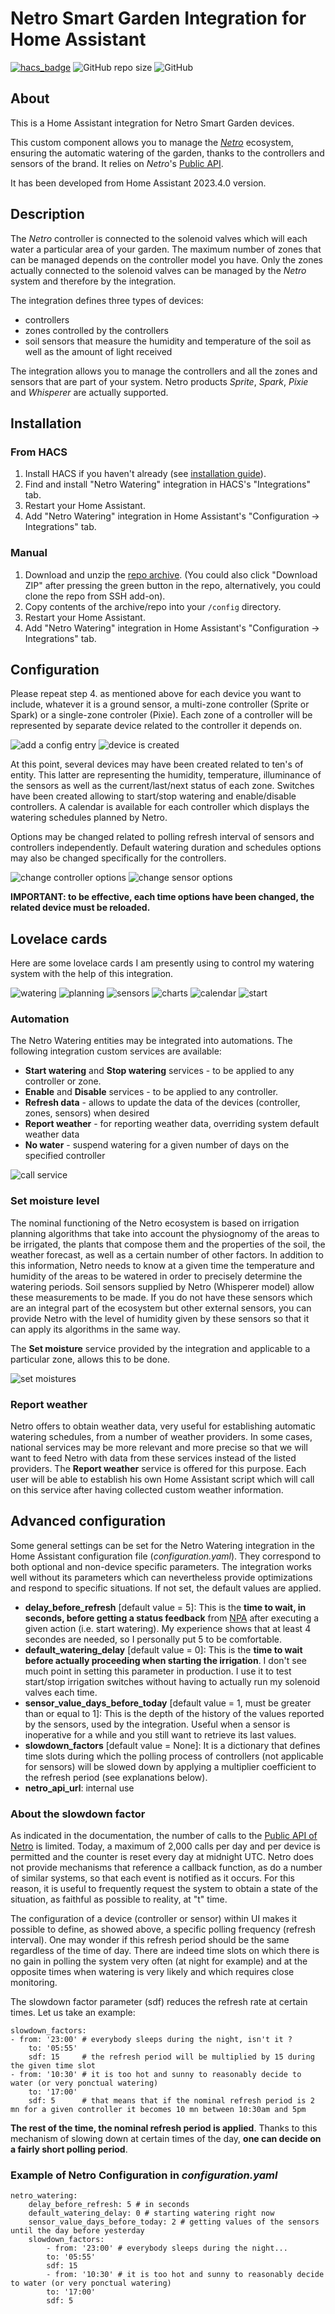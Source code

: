 # Netro Smart Garden Integration for Home Assistant

[![hacs_badge](https://img.shields.io/badge/HACS-Default-orange.svg)](https://github.com/custom-components/hacs) ![GitHub repo size](https://img.shields.io/github/repo-size/kcofoni/ha-netro-watering) ![GitHub](https://img.shields.io/github/license/kcofoni/ha-netro-watering)

## About
This is a Home Assistant integration for Netro Smart Garden devices.

This custom component allows you to manage the [*Netro*](https://Netrohome.com/) ecosystem, ensuring the automatic watering of the garden, thanks to the controllers and sensors of the brand. It relies on *Netro*'s [Public API](http://www.Netrohome.com/en/shop/articles/10).

It has been developed from Home Assistant 2023.4.0 version.

## Description
The *Netro* controller is connected to the solenoid valves which will each water a particular area of your garden. The maximum number of zones that can be managed depends on the controller model you have. Only the zones actually connected to the solenoid valves can be managed by the *Netro* system and therefore by the integration.

The integration defines three types of devices:

* controllers
* zones controlled by the controllers
* soil sensors that measure the humidity and temperature of the soil as well as the amount of light received

The integration allows you to manage the controllers and all the zones and sensors that are part of your system.
Netro products *Sprite*, *Spark*, *Pixie* and *Whisperer* are actually supported.

## Installation

### From HACS

1. Install HACS if you haven't already (see [installation guide](https://www.hacs.xyz/docs/use/download/download/#to-download-hacs-container)).
2. Find and install "Netro Watering" integration in HACS's "Integrations" tab.
3. Restart your Home Assistant.
4. Add "Netro Watering" integration in Home Assistant's "Configuration -> Integrations" tab.

### Manual

1. Download and unzip the [repo archive](https://github.com/kcofoni/ha-netro-watering/archive/refs/heads/main.zip). (You could also click "Download ZIP" after pressing the green button in the repo, alternatively, you could clone the repo from SSH add-on).
2. Copy contents of the archive/repo into your `/config` directory.
3. Restart your Home Assistant.
4. Add "Netro Watering" integration in Home Assistant's "Configuration -> Integrations" tab.

## Configuration

Please repeat step 4. as mentioned above for each device you want to include, whatever it is a ground sensor, a multi-zone controller (Sprite or Spark) or a single-zone controler (Pixie). Each zone of a controller will be represented by separate device related to the controller it depends on.

![add a config entry](https://kcofoni.github.io/ha-netro-watering/images/add_config_entry.png "Setup of a *Netro* device")
![device is created](https://kcofoni.github.io/ha-netro-watering/images/device_created.png "Sucess of a *Netro* device setup")

At this point, several devices may have been created related to ten's of entity. This latter are representing the humidity, temperature, illuminance of the sensors as well as the current/last/next status of each zone. Switches have been created allowing to start/stop watering and enable/disable controllers. A calendar is available for each controller which displays the watering schedules planned by Netro.

Options may be changed related to polling refresh interval of sensors and controllers independently. Default watering duration and schedules options may also be changed specifically for the controllers. 

![change controller options](https://kcofoni.github.io/ha-netro-watering/images/controller_options.png "Controller options")
![change sensor options](https://kcofoni.github.io/ha-netro-watering/images/sensor_options.png "Sensor options")

**IMPORTANT: to be effective, each time options have been changed, the related device must be reloaded.**

## Lovelace cards
Here are some lovelace cards I am presently using to control my watering system with the help of this integration.

![watering](https://kcofoni.github.io/ha-netro-watering/images/watering-controller-main.png "Controller") ![planning](https://kcofoni.github.io/ha-netro-watering/images/planning-arrosage.png "Planning") ![sensors](https://kcofoni.github.io/ha-netro-watering/images/ground-sensors.png "Sensors") 
![charts](https://kcofoni.github.io/ha-netro-watering/images/courbes-capteurs.png "Charts") ![calendar](https://kcofoni.github.io/ha-netro-watering/images/calendar.png "Calendar") ![start](https://kcofoni.github.io/ha-netro-watering/images/start-watering.png "Start")


### Automation
The Netro Watering entities may be integrated into automations. The following integration custom services are available:
- **Start watering** and **Stop watering** services - to be applied to any controller or zone.
- **Enable** and **Disable** services - to be applied to any controller.
- **Refresh data** - allows to update the data of the devices (controller, zones, sensors) when desired
- **Report weather** - for reporting weather data, overriding system default weather data
- **No water** - suspend watering for a given number of days on the specified controller

![call service](https://kcofoni.github.io/ha-netro-watering/images/service_call.png "Developer Tools")

### Set moisture level
The nominal functioning of the Netro ecosystem is based on irrigation planning algorithms that take into account the physiognomy of the areas to be irrigated, the plants that compose them and the properties of the soil, the weather forecast, as well as a certain number of other factors. In addition to this information, Netro needs to know at a given time the temperature and humidity of the areas to be watered in order to precisely determine the watering periods. Soil sensors supplied by Netro (Whisperer model) allow these measurements to be made. If you do not have these sensors which are an integral part of the ecosystem but other external sensors, you can provide Netro with the level of humidity given by these sensors so that it can apply its algorithms in the same way.

The **Set moisture** service provided by the integration and applicable to a particular zone, allows this to be done.

![set moistures](https://kcofoni.github.io/ha-netro-watering/images/set_moisture.png "Developer Tools")

### Report weather
Netro offers to obtain weather data, very useful for establishing automatic watering schedules, from a number of weather providers. In some cases, national services may be more relevant and more precise so that we will want to feed Netro with data from these services instead of the listed providers. The **Report weather** service is offered for this purpose. Each user will be able to establish his own Home Assistant script which will call on this service after having collected custom weather information.

## Advanced configuration
Some general settings can be set for the Netro Watering integration in the Home Assistant configuration file (*configuration.yaml*). They correspond to both optional and non-device specific parameters. The integration works well without its parameters which can nevertheless provide optimizations and respond to specific situations. If not set, the default values are applied.

  - **delay_before_refresh** [default value = 5]: This is the **time to wait, in seconds, before getting a status feedback** from [NPA](http://www.Netrohome.com/en/shop/articles/10) after executing a given action (i.e. start watering). My experience shows that at least 4 secondes are needed, so I personally put 5 to be comfortable.
  - **default_watering_delay** [default value = 0]: This is the **time to wait before actually proceeding when starting the irrigation**. I don't see much point in setting this parameter in production. I use it to test start/stop irrigation switches without having to actually run my solenoid valves each time.
  - **sensor_value_days_before_today** [default value = 1, must be greater than or equal to 1]: This is the depth of the history of the values ​​reported by the sensors, used by the integration. Useful when a sensor is inoperative for a while and you still want to retrieve its last values.
  - **slowdown_factors** [default value = None]: It is a dictionary that defines time slots during which the polling process of controllers (not applicable for sensors) will be slowed down by applying a multiplier coefficient to the refresh period (see explanations below).
  - **netro_api_url**: internal use

### About the slowdown factor

As indicated in the documentation, the number of calls to the [Public API of Netro](http://www.Netrohome.com/en/shop/articles/10) is limited. Today, a maximum of 2,000 calls per day and per device is permitted and the counter is reset every day at midnight UTC. Netro does not provide mechanisms that reference a callback function, as do a number of similar systems, so that each event is notified as it occurs. For this reason, it is useful to frequently request the system to obtain a state of the situation, as faithful as possible to reality, at "t" time.

The configuration of a device (controller or sensor) within UI makes it possible to define, as showed above, a specific polling frequency (refresh interval). One may wonder if this refresh period should be the same regardless of the time of day. There are indeed time slots on which there is no gain in polling the system very often (at night for example) and at the opposite times when watering is very likely and which requires close monitoring.

The slowdown factor parameter (sdf) reduces the refresh rate at certain times. Let us take an example:

    slowdown_factors:
    - from: '23:00' # everybody sleeps during the night, isn't it ?
        to: '05:55'
        sdf: 15     # the refresh period will be multiplied by 15 during the given time slot
    - from: '10:30' # it is too hot and sunny to reasonably decide to water (or very ponctual watering)
        to: '17:00'
        sdf: 5      # that means that if the nominal refresh period is 2 mn for a given controller it becomes 10 mn between 10:30am and 5pm

**The rest of the time, the nominal refresh period is applied**. Thanks to this mechanism of slowing down at certain times of the day, **one can decide on a fairly short polling period**.

### Example of Netro Configuration in *configuration.yaml*

    netro_watering:
        delay_before_refresh: 5 # in seconds
        default_watering_delay: 0 # starting watering right now
        sensor_value_days_before_today: 2 # getting values of the sensors until the day before yesterday
        slowdown_factors:
            - from: '23:00' # everybody sleeps during the night...
            to: '05:55'
            sdf: 15
            - from: '10:30' # it is too hot and sunny to reasonably decide to water (or very ponctual watering)
            to: '17:00'
            sdf: 5
